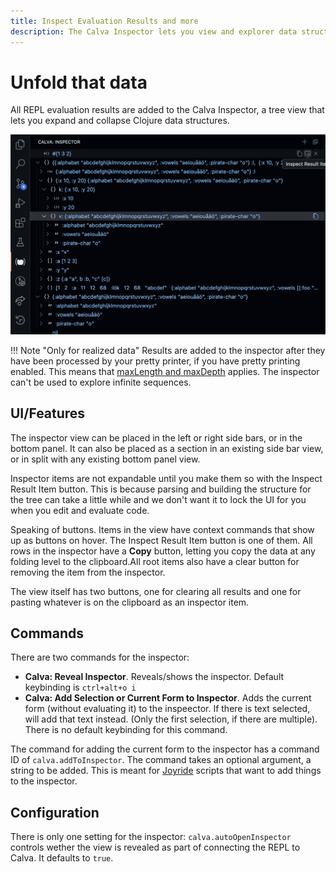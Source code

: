 ```yaml
---
title: Inspect Evaluation Results and more
description: The Calva Inspector lets you view and explorer data structures in a tree view.
---
```


# Unfold that data

All REPL evaluation results are added to the Calva Inspector, a tree view that lets you expand and collapse Clojure data structures.

![The Calva Inspector](images/inspector/inspector-view.png)

!!! Note "Only for realized data"
    Results are added to the inspector after they have been processed by your pretty printer, if you have pretty printing enabled. This means that [maxLength and maxDepth](pprint.md#configuration) applies. The inspector can't be used to explore infinite sequences.

## UI/Features

The inspector view can be placed in the left or right side bars, or in the bottom panel. It can also be placed as a section in an existing side bar view, or in split with any existing bottom panel view.

Inspector items are not expandable until you make them so with the Inspect Result Item button. This is because parsing and building the structure for the tree can take a little while and we don't want it to lock the UI for you when you edit and evaluate code.

Speaking of buttons. Items in the view have context commands that show up as buttons on hover. The Inspect Result Item button is one of them. All rows in the inspector have a **Copy** button, letting you copy the data at any folding level to the clipboard.All root items also have a clear button for removing the item from the inspector.

The view itself has two buttons, one for clearing all results and one for pasting whatever is on the clipboard as an inspector item.

## Commands

There are two commands for the inspector:

* **Calva: Reveal Inspector**. Reveals/shows the inspector. Default keybinding is `ctrl+alt+o i`
* **Calva: Add Selection or Current Form to Inspector**. Adds the current form (without evaluating it) to the inspeector. If there is text selected, will add that text instead. (Only the first selection, if there are multiple). There is no default keybinding for this command.

The command for adding the current form to the inspector has a command ID of `calva.addToInspector`. The command takes an optional argument, a string to be added. This is meant for [Joyride](https://github.com/BetterThanTomorrow/joyride) scripts that want to add things to the inspector.

## Configuration

There is only one setting for the inspector: `calva.autoOpenInspector` controls wether the view is revealed as part of connecting the REPL to Calva. It defaults to `true`.

